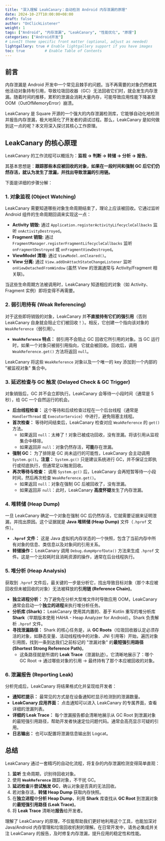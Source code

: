 ```yaml
---
title: "深入理解 LeakCanary：自动检测 Android 内存泄漏的原理"
date: 2024-10-27T10:00:00+08:00
draft: false
author: "OnClickListener"
weight: 1
tags: ["Android", "内存泄漏", "LeakCanary", "性能优化", "原理"]
categories: ["Android开发"]
# LoveIt theme specific front matter (optional, adjust as needed)
lightgallery: true # Enable lightgallery support if you have images
toc: true         # Enable Table of Contents
---
```


## 前言

内存泄漏是 Android 开发中一个常见且棘手的问题。当不再需要的对象仍然被其他活动对象持有引用，导致垃圾回收器（GC）无法回收它们时，就会发生内存泄漏。随着时间的推移，累积的泄漏会消耗大量内存，可能导致应用性能下降甚至 OOM（OutOfMemoryError）崩溃。

LeakCanary 是 Square 开源的一个强大的内存泄漏检测库，它能够自动化地检测并报告内存泄漏，极大地简化了开发者的调试过程。那么，LeakCanary 是如何做到这一点的呢？本文将深入探讨其核心工作原理。

## LeakCanary 的核心原理

LeakCanary 的工作流程可以概括为：**监视 -> 判断 -> 转储 -> 分析 -> 报告**。

其基本思想是：**跟踪那些本应被回收的对象，如果在一段时间和强制 GC 后它们仍然存活，就认为发生了泄漏，并找出导致泄漏的引用链。**

下面是详细的步骤分解：

### 1. 对象监视 (Object Watching)

LeakCanary 需要知道哪些对象生命周期结束了，理论上应该被回收。它通过监听 Android 组件的生命周期回调来实现这一点：

*   **Activity 销毁:** 通过 `Application.registerActivityLifecycleCallbacks` 监听 `onActivityDestroyed`。
*   **Fragment 销毁:** 通过 `FragmentManager.registerFragmentLifecycleCallbacks` 监听 `onFragmentDestroyed` 或 `onFragmentViewDestroyed`。
*   **ViewModel 清理:** 通过 `ViewModel.onCleared()`。
*   **View 分离:** 通过 `View.addOnAttachStateChangeListener` 监听 `onViewDetachedFromWindow` (虽然 View 的泄漏通常与 Activity/Fragment 相关联)。

当这些生命周期方法被调用时，LeakCanary 知道相应的对象（如 Activity、Fragment 实例）即将变得不再需要。

### 2. 弱引用持有 (Weak Referencing)

对于这些即将销毁的对象，LeakCanary 并**不直接持有它们的强引用**（否则 LeakCanary 自身就会阻止它们被回收！）。相反，它创建一个指向该对象的 `WeakReference`（弱引用）。

*   **`WeakReference` 特点：** 弱引用不会阻止 GC 回收它所引用的对象。当 GC 运行时，如果一个对象只被弱引用指向，它就会被回收。回收后，调用 `WeakReference.get()` 方法将返回 `null`。

LeakCanary 将这些 `WeakReference` 对象以及一个唯一的 key 添加到一个内部的 "被监视对象" 集合中。

### 3. 延迟检查与 GC 触发 (Delayed Check & GC Trigger)

对象销毁后，GC 并不会立即执行。LeakCanary 会等待一小段时间（通常是 5 秒），给 GC 一个自然运行的机会。

*   **后台线程检查：** 这个等待和后续检查过程在一个后台线程（通常是 `HandlerThread` 或 `ExecutorService`）中进行，避免阻塞主线程。
*   **首次检查：** 等待时间结束后，LeakCanary 检查对应 `WeakReference` 的 `get()` 方法。
    *   如果返回 `null`：太棒了！对象已被成功回收，没有泄漏。将该引用从监视集合中移除。
    *   如果返回非 `null`：对象仍然存活，**可能**存在泄漏。
*   **强制 GC：** 为了排除是 GC 尚未运行的可能性，LeakCanary 会主动调用 `System.gc()`。**注意：** `System.gc()` 只是建议系统进行 GC，并不保证立即执行或彻底执行，但通常足以触发回收。
*   **再次等待与检查：** 调用 `System.gc()` 后，LeakCanary 会再短暂等待一小段时间，然后再次检查 `WeakReference.get()`。
    *   如果返回 `null`：对象在强制 GC 后被回收了，没有泄漏。
    *   如果返回非 `null`：此时，LeakCanary **高度怀疑**发生了内存泄漏。

### 4. 堆转储 (Heap Dump)

一旦 LeakCanary 确定一个对象在强制 GC 后仍然存活，它就需要证据来证明泄漏，并找出原因。这个证据就是 **Java 堆转储 (Heap Dump)** 文件（`.hprof` 文件）。

*   **`.hprof` 文件：** 这是 Java 虚拟机内存状态的一个快照，包含了当前内存中所有对象的信息、类信息以及对象间的引用关系。
*   **转储操作：** LeakCanary 调用 `Debug.dumpHprofData()` 方法来生成 `.hprof` 文件。这是一个比较耗时且消耗资源的操作，通常在后台线程执行。

### 5. 堆分析 (Heap Analysis)

获取到 `.hprof` 文件后，最关键的一步是分析它，找出导致目标对象（那个本应被回收但未被回收的对象）无法被释放的**引用链 (Reference Chain)**。

*   **独立进程分析：** 为了避免在分析大型堆文件时导致应用 OOM，LeakCanary 通常会启动一个**独立的进程**来执行堆分析任务。
*   **分析库 (Shark)：** LeakCanary 使用其内置的、基于 Kotlin 重写的堆分析库 **Shark**（早期版本使用 HAHA - Heap Analyzer for Android）。Shark 负责解析 `.hprof` 文件。
*   **寻找泄漏路径：** Shark 的核心任务是，从 **GC Roots**（垃圾回收器认定必须存活的对象，如静态变量、活动线程栈中的对象、JNI 引用等）开始，遍历对象引用图，找到一条到达我们之前标记的 "泄漏对象" 的**最短强引用路径 (Shortest Strong Reference Path)**。
    *   这条路径就是所谓的 **Leak Trace**（泄漏轨迹）。它清晰地展示了：哪个 GC Root -> 通过哪些对象的引用 -> 最终持有了那个本应被回收的对象。

### 6. 泄漏报告 (Reporting Leak)

分析完成后，LeakCanary 将结果格式化并呈现给开发者：

*   **通知栏提示：** 最常见的方式是在设备通知栏显示检测到的泄漏数量。
*   **LeakCanary 应用界面：** 点击通知可以进入 LeakCanary 的专属界面，查看详细的泄漏列表。
*   **详细的 Leak Trace：** 每个泄漏报告都会清晰地展示从 GC Root 到泄漏对象的最短强引用路径，帮助开发者快速定位问题代码。通常会高亮显示可疑的引用。
*   **日志输出：** 也可以配置将泄漏信息输出到 Logcat。

## 总结

LeakCanary 通过一套精巧的自动化流程，将复杂的内存泄漏检测变得简单直观：

1.  **监听** 生命周期，识别待回收对象。
2.  使用 **`WeakReference`** 跟踪对象，不干扰 GC。
3.  **延迟检查**并**尝试触发 GC**，确认对象是否真的无法回收。
4.  若对象存活，**转储 Heap Dump** 获取内存快照。
5.  在**独立进程**中**分析 Heap Dump**，利用 **Shark** 库查找从 **GC Root** 到泄漏对象的**最短强引用路径 (Leak Trace)**。
6.  将 **Leak Trace** 清晰地**报告**给开发者。

理解了 LeakCanary 的原理，不仅能帮助我们更好地利用这个工具，也能加深对 Java/Android 内存管理和垃圾回收机制的理解。在日常开发中，请务必集成并关注 LeakCanary 的报告，及时修复内存泄漏，提升应用的稳定性和性能。

